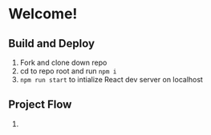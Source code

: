 # Welcome!

## Build and Deploy     

1. Fork and clone down repo
1. cd to repo root and run `npm i`
1. `npm run start` to intialize React dev server on localhost

## Project Flow

1. 
